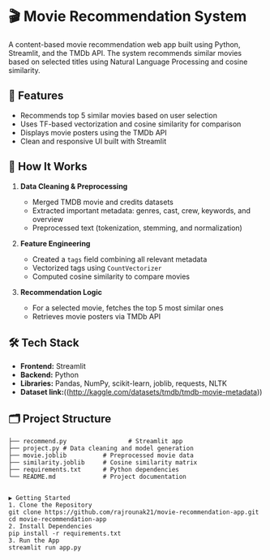 # 🎬 Movie Recommendation System

A content-based movie recommendation web app built using Python, Streamlit, and the TMDb API. The system recommends similar movies based on selected titles using Natural Language Processing and cosine similarity.

## 🚀 Features

- Recommends top 5 similar movies based on user selection
- Uses TF-based vectorization and cosine similarity for comparison
- Displays movie posters using the TMDb API
- Clean and responsive UI built with Streamlit

## 🧠 How It Works

1. **Data Cleaning & Preprocessing**  
   - Merged TMDB movie and credits datasets
   - Extracted important metadata: genres, cast, crew, keywords, and overview
   - Preprocessed text (tokenization, stemming, and normalization)

2. **Feature Engineering**  
   - Created a `tags` field combining all relevant metadata
   - Vectorized tags using `CountVectorizer`
   - Computed cosine similarity to compare movies

3. **Recommendation Logic**  
   - For a selected movie, fetches the top 5 most similar ones
   - Retrieves movie posters via TMDb API

## 🛠️ Tech Stack

- **Frontend:** Streamlit
- **Backend:** Python
- **Libraries:** Pandas, NumPy, scikit-learn, joblib, requests, NLTK
- **Dataset link:**((http://kaggle.com/datasets/tmdb/tmdb-movie-metadata))

## 🗂️ Project Structure

```plaintext
├── recommend.py                 # Streamlit app
├── project.py # Data cleaning and model generation
├── movie.joblib          # Preprocessed movie data
├── similarity.joblib     # Cosine similarity matrix
├── requirements.txt      # Python dependencies
└── README.md             # Project documentation


▶️ Getting Started
1. Clone the Repository
git clone https://github.com/rajrounak21/movie-recommendation-app.git
cd movie-recommendation-app
2. Install Dependencies
pip install -r requirements.txt
3. Run the App
streamlit run app.py
